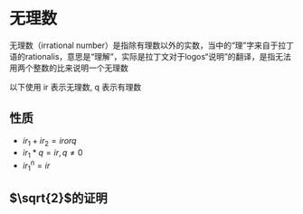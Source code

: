 # 无理数

无理数（irrational number）是指除有理数以外的实数，当中的“理”字来自于拉丁语的rationalis，意思是“理解”，实际是拉丁文对于logos“说明”的翻译，是指无法用两个整数的比来说明一个无理数

以下使用 ir 表示无理数, q 表示有理数

## 性质

- $ir_{1} + ir_{2} = ir or q$
- $ir_{1} * q = ir, q \ne 0$
- $ir_{1}^{n} = ir$

## $\sqrt{2}$的证明

